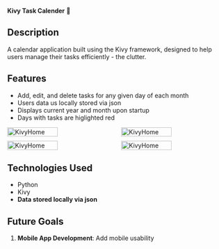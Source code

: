 **Kivy Task Calender** 📅

## **Description**

A calendar application built using the Kivy framework, designed to help users manage their tasks efficiently - the clutter. 

## **Features**

- Add, edit, and delete tasks for any given day of each month
- Users data us locally stored via json
- Displays current year and month upon startup
- Days with tasks are higlighted red

<div style="display: flex; flex-wrap: wrap; justify-content: space-between; gap: 10px;">
  <img width="48%" alt="KivyHome" src="https://github.com/user-attachments/assets/e6265f8e-c991-4235-ad54-5837b4417571">
  <img width="48%" alt="KivyHome" src="https://github.com/user-attachments/assets/3292f97c-681d-4eeb-85e0-dc185bcc9161">
  <img width="48%" alt="KivyHome" src="https://github.com/user-attachments/assets/0e6348f3-4379-4ce8-9e7d-c01387de2c1e">
  <img width="48%" alt="KivyHome" src="https://github.com/user-attachments/assets/e2adfbc7-53e3-4001-a1a2-108537a29d50">
</div>

## **Technologies Used**

- Python
- Kivy
- **Data stored locally via json**

## **Future Goals**

1. **Mobile App Development**: Add mobile usability
